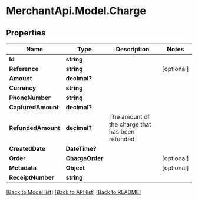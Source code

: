 # MerchantApi.Model.Charge
## Properties

Name | Type | Description | Notes
------------ | ------------- | ------------- | -------------
**Id** | **string** |  | 
**Reference** | **string** |  | [optional] 
**Amount** | **decimal?** |  | 
**Currency** | **string** |  | 
**PhoneNumber** | **string** |  | 
**CapturedAmount** | **decimal?** |  | 
**RefundedAmount** | **decimal?** | The amount of the charge that has been refunded  | 
**CreatedDate** | **DateTime?** |  | 
**Order** | [**ChargeOrder**](ChargeOrder.md) |  | [optional] 
**Metadata** | **Object** |  | [optional] 
**ReceiptNumber** | **string** |  | 

[[Back to Model list]](../README.md#documentation-for-models) [[Back to API list]](../README.md#documentation-for-api-endpoints) [[Back to README]](../README.md)

